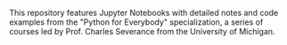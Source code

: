 This repository features Jupyter Notebooks with detailed notes and code examples from the "Python for Everybody" specialization, a series of courses led by Prof. Charles Severance from the University of Michigan. 

